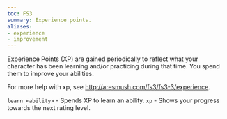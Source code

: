 ```yaml
---
toc: FS3
summary: Experience points.
aliases:
- experience
- improvement
---
```

Experience Points (XP) are gained periodically to reflect what your character has been learning and/or practicing during that time.  You spend them to improve your abilities.  

For more help with xp, see http://aresmush.com/fs3/fs3-3/experience.

`learn <ability>` - Spends XP to learn an ability.
`xp` - Shows your progress towards the next rating level.

